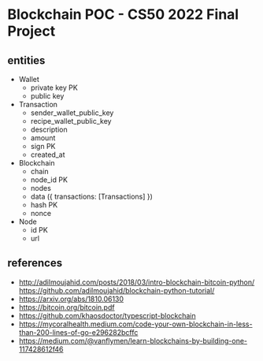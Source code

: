 # Blockchain POC - CS50 2022 Final Project

<!--
#### Video Demo:  <URL HERE>
<present your project to the world, as with slides, screenshots, voiceover, and/or live action. Your video should somehow include your project’s title, your name, your city and country, and any other details that you’d like to convey to viewers>

#### Description:
<several hundred words that describe things in detail>
<explain what your project is, what each of the files you wrote for the project contains and does, and if you debated certain design choices, explaining why you made them>
<If it is too short, the system will reject it>
https://github.com/ikatyang/emoji-cheat-sheet/blob/master/README.md
-->

<!--
##requirements:
- front: html, css and bootstrap
- back: python, flask, jinja
- sqlite3 (use amazon s3 for sqlite server https://www.sqlite.org/serverless.html)
## how to run
## concepts
Blockchain > _blockchain is a distributed database that allows direct transactions between two parties without the need of a central authority_
Hash > it's one side only algo. must popular is SHA256
Public Key Cryptography > authentication, where the public key verifies a holder of the paired. must popular RSA
Consensus > ""
## host
- https://pages.github.com/
- https://www.heroku.com/

-->
## entities

- Wallet
  - private key PK
  - public key
- Transaction
  - sender_wallet_public_key
  - recipe_wallet_public_key
  - description
  - amount
  - sign PK
  - created_at
- Blockchain
  - chain
  - node_id PK
  - nodes
  - data ({ transactions: [Transactions] })
  - hash PK
  - nonce
- Node
  - id PK
  - url

## references

- http://adilmoujahid.com/posts/2018/03/intro-blockchain-bitcoin-python/ https://github.com/adilmoujahid/blockchain-python-tutorial/
- https://arxiv.org/abs/1810.06130
- https://bitcoin.org/bitcoin.pdf
- https://github.com/khaosdoctor/typescript-blockchain
- https://mycoralhealth.medium.com/code-your-own-blockchain-in-less-than-200-lines-of-go-e296282bcffc
- https://medium.com/@vanflymen/learn-blockchains-by-building-one-117428612f46
